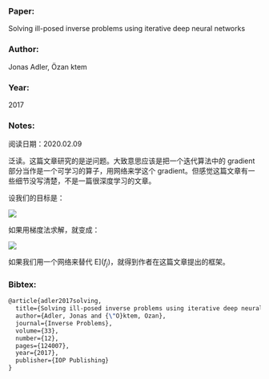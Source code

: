 ### Paper:

Solving ill-posed inverse problems using iterative deep neural networks

### Author:

Jonas Adler, Özan ktem

### Year:

2017

### Notes:

阅读日期：2020.02.09

泛读。这篇文章研究的是逆问题。大致意思应该是把一个迭代算法中的 gradient 部分当作是一个可学习的算子，用网络来学这个 gradient。但感觉这篇文章有一些细节没写清楚，不是一篇很深度学习的文章。

设我们的目标是：

<img src="http://latex.codecogs.com/svg.latex? \underset{f \in X}{\arg \min }[\mathcal{L}(\mathcal{T}(f), g)+\lambda \mathcal{S}(f)]" border="0"/>

如果用梯度法求解，就变成：

<img src="http://latex.codecogs.com/svg.latex? f_{i}:=f_{i-1}-\sigma\left(\nabla[\mathcal{L}(\mathcal{T}(\cdot), g)]\left(f_{i-1}\right)+\lambda[\nabla \mathcal{S}]\left(f_{i-1}\right)\right) =f_{j}-\sigma[\nabla \mathrm{E}]\left(f_{j}\right)" border="0"/>

如果我们用一个网络来替代 $\mathrm{E}]\left(f_{j}\right)$，就得到作者在这篇文章提出的框架。

### Bibtex:

```latex
@article{adler2017solving,
  title={Solving ill-posed inverse problems using iterative deep neural networks},
  author={Adler, Jonas and {\"O}ktem, Ozan},
  journal={Inverse Problems},
  volume={33},
  number={12},
  pages={124007},
  year={2017},
  publisher={IOP Publishing}
}
```

